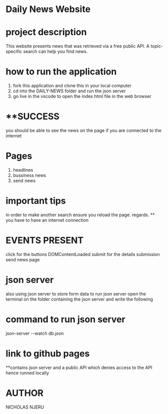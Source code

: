 #                               Daily News Website


# project description 

This website presents news that was retrieved via a free public API. A topic-specific search can help you find news.

# how to run the application 
1. fork this application and clone this in your local computer
2. cd into the DAILY-NEWS folder and run the json server
3. go live in the vscode to open the index.html file in the web browser

# **SUCCESS
you should be able to see the news on the page if you are connected to the internet


# Pages
1. headlines 
2. bussiness news
3. send news

# important tips
in order to make another search ensure you reload the page.
regards.
** you have to have an internet connection


# EVENTS PRESENT
click for the buttons
DOMContentLoaded
submit for the details submission send news page

# json server
also using json server to store form data 
to run json server open the terminal on the folder containing the json server and
write the following

# command to run json server
json-server --watch db.json

# link to github pages
**contains json server and a public API which denies access to the API hence runned locally

# AUTHOR
NICHOLAS NJERU
